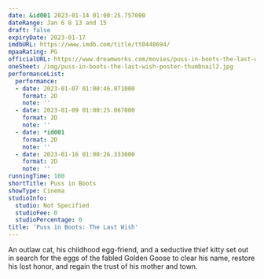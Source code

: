 ```yaml
---
date: &id001 2023-01-14 01:00:25.757000
dateRange: Jan 6 8 13 and 15
draft: false
expiryDate: 2023-01-17
imdbURL: https://www.imdb.com/title/tt0448694/
mpaaRating: PG
officialURL: https://www.dreamworks.com/movies/puss-in-boots-the-last-wish
oneSheet: /img/puss-in-boots-the-last-wish-poster-thumbnail2.jpg
performanceList:
  performance:
  - date: 2023-01-07 01:00:46.971000
    format: 2D
    note: ''
  - date: 2023-01-09 01:00:25.067000
    format: 2D
    note: ''
  - date: *id001
    format: 2D
    note: ''
  - date: 2023-01-16 01:00:26.333000
    format: 2D
    note: ''
runningTime: 100
shortTitle: Puss in Boots
showType: Cinema
studioInfo:
  studio: Not Specified
  studioFee: 0
  studioPercentage: 0
title: 'Puss in Boots: The Last Wish'
---
```


An outlaw cat, his childhood egg-friend, and a seductive thief kitty set out in search for the eggs of the fabled Golden Goose to clear his name, restore his lost honor, and regain the trust of his mother and town.